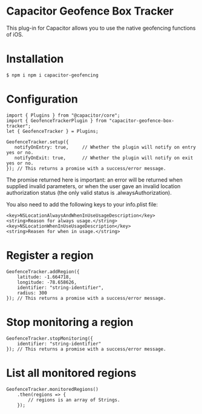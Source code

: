 # Capacitor Geofence Box Tracker

This plug-in for Capacitor allows you to use the native geofencing functions of iOS.

# Installation

`$ npm i npm i capacitor-geofencing`

# Configuration

```
import { Plugins } from "@capacitor/core";
import { GeofenceTrackerPlugin } from "capacitor-geofence-box-tracker";
let { GeofenceTracker } = Plugins;

GeofenceTracker.setup({
   notifyOnEntry: true, 	// Whether the plugin will notify on entry yes or no.
   notifyOnExit: true,		// Whether the plugin will notify on exit yes or no.
}); // This returns a promise with a success/error message.
```

The promise returned here is important: an error will be returned when supplied invalid parameters, or when the user gave an invalid location authorization status (the only valid status is .alwaysAuthorization).

You also need to add the following keys to your info.plist file:

```
<key>NSLocationAlwaysAndWhenInUseUsageDescription</key>
<string>Reason for always usage.</string>
<key>NSLocationWhenInUseUsageDescription</key>
<string>Reasen for when in usage.</string>
```

# Register a region

```
GeofenceTracker.addRegion({
    latitude: -1.664718,
    longitude: -78.658626,
    identifier: "string-identifier",
    radius: 300
});	// This returns a promise with a success/error message.
```

# Stop monitoring a region

```
GeofenceTracker.stopMonitoring({
    identifier: "string-identifier"
});	// This returns a promise with a success/error message.
```

# List all monitored regions

```
GeofenceTracker.monitoredRegions()
    .then(regions => {
    	// regions is an array of Strings.
    });
```
